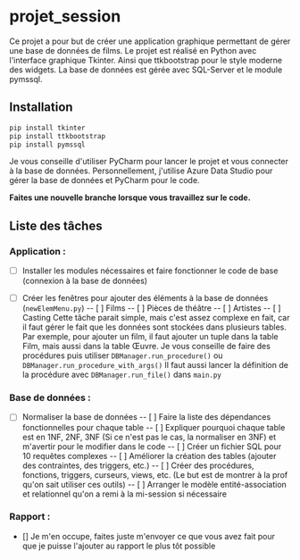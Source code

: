 # projet_session
 
Ce projet a pour but de créer une application graphique permettant de gérer une base de données de films.
Le projet est réalisé en Python avec l'interface graphique Tkinter. Ainsi que ttkbootstrap pour le style moderne 
des widgets. La base de données est gérée avec SQL-Server et le module pymssql.

## Installation
```bash
pip install tkinter
pip install ttkbootstrap
pip install pymssql
```

Je vous conseille d'utiliser PyCharm pour lancer le projet et vous connecter à la base de données.
Personnellement, j'utilise Azure Data Studio pour gérer la base de données et PyCharm pour le code.


**Faites une nouvelle branche lorsque vous travaillez sur le code.**

## Liste des tâches
### Application :
- [ ] Installer les modules nécessaires et faire fonctionner le code de base (connexion à la base de données)
- [ ] Créer les fenêtres pour ajouter des éléments à la base de données (`newElemMenu.py`)
  -- [ ] Films
  -- [ ] Pièces de théâtre
  -- [ ] Artistes
  -- [ ] Casting
Cette tâche parait simple, mais c'est assez complexe en fait, car il faut gérer le fait que
les données sont stockées dans plusieurs tables. Par exemple, pour ajouter un film, il faut
ajouter un tuple dans la table Film, mais aussi dans la table Œuvre. Je vous conseille de
faire des procédures puis utiliser `DBManager.run_procedure()` ou `DBManager.run_procedure_with_args()`
Il faut aussi lancer la définition de la procédure avec `DBManager.run_file()` dans `main.py`



### Base de données :
- [ ] Normaliser la base de données
  -- [ ] Faire la liste des dépendances fonctionnelles pour chaque table
  -- [ ] Expliquer pourquoi chaque table est en 1NF, 2NF, 3NF (Si ce n'est pas le cas, la normaliser en 3NF) et m'avertir pour le modifier dans le code
  -- [ ] Créer un fichier SQL pour 10 requêtes complexes
  -- [ ] Améliorer la création des tables (ajouter des contraintes, des triggers, etc.)
  -- [ ] Créer des procédures, fonctions, triggers, curseurs, views, etc. (Le but est de montrer à la prof qu'on sait utiliser ces outils)
  -- [ ] Arranger le modèle entité-association et relationnel qu'on a remi à la mi-session si nécessaire

### Rapport :
- [] Je m'en occupe, faites juste m'envoyer ce que vous avez fait pour que je puisse l'ajouter au rapport le plus tôt possible
